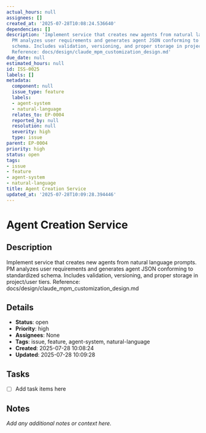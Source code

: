 ```yaml
---
actual_hours: null
assignees: []
created_at: '2025-07-28T10:08:24.536640'
dependencies: []
description: 'Implement service that creates new agents from natural language prompts.
  PM analyzes user requirements and generates agent JSON conforming to standardized
  schema. Includes validation, versioning, and proper storage in project/user tiers.
  Reference: docs/design/claude_mpm_customization_design.md'
due_date: null
estimated_hours: null
id: ISS-0025
labels: []
metadata:
  component: null
  issue_type: feature
  labels:
  - agent-system
  - natural-language
  relates_to: EP-0004
  reported_by: null
  resolution: null
  severity: high
  type: issue
parent: EP-0004
priority: high
status: open
tags:
- issue
- feature
- agent-system
- natural-language
title: Agent Creation Service
updated_at: '2025-07-28T10:09:28.394446'
---
```


# Agent Creation Service

## Description
Implement service that creates new agents from natural language prompts. PM analyzes user requirements and generates agent JSON conforming to standardized schema. Includes validation, versioning, and proper storage in project/user tiers. Reference: docs/design/claude_mpm_customization_design.md

## Details
- **Status**: open
- **Priority**: high
- **Assignees**: None
- **Tags**: issue, feature, agent-system, natural-language
- **Created**: 2025-07-28 10:08:24
- **Updated**: 2025-07-28 10:09:28

## Tasks
- [ ] Add task items here

## Notes
_Add any additional notes or context here._
